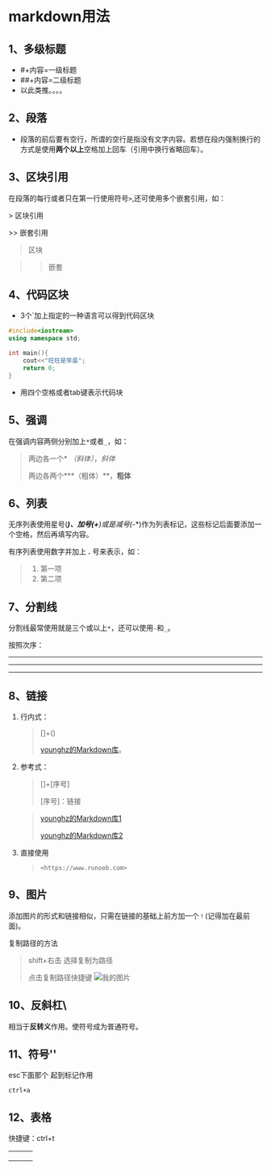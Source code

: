 # markdown用法

## 1、多级标题

- #+内容=一级标题
- ##+内容=二级标题
- 以此类推。。。。

## 2、段落

- 段落的前后要有空行，所谓的空行是指没有文字内容。若想在段内强制换行的方式是使用**两个以上**空格加上回车（引用中换行省略回车）。

## 3、区块引用

在段落的每行或者只在第一行使用符号`>`,还可使用多个嵌套引用，如：

\> 区块引用

\>> 嵌套引用

> 区块

> > 嵌套

## 4、代码区块

- 3个`加上指定的一种语言可以得到代码区块

```c++
#include<iostream>
using namespace std;

int main(){
    cout<<"旺旺是笨蛋";
    return 0;
} 
```

- 用四个空格或者tab键表示代码块



## 5、强调

在强调内容两侧分别加上`*`或者`_`，如：

> 两边各一个* *（斜体）*，_斜体_
>
> 两边各两个***（粗体）**，__粗体__



## 6、列表

无序列表使用星号(*****)、加号(**+**)或是减号(**-**)作为列表标记，这些标记后面要添加一个空格，然后再填写内容。

有序列表使用数字并加上 **.** 号来表示，如：

> 1. 第一项
> 2. 第二项



## 7、分割线

分割线最常使用就是三个或以上`*`，还可以使用`-`和`_`。

按照次序：

****

------------

____



## 8、链接

1. 行内式：

   > []+()
   >
   > [younghz的Markdown库](https:://github.com/younghz/Markdown "Markdown")。

2. 参考式：

   > []+[序号]
   >
   > [序号]：链接

   > [younghz的Markdown库1][1]
   >
   > [younghz的Markdown库2][2]
   >
   > [1]: https:://github.com/younghz/Markdown	"Markdown"
   > [2]: https:://github.com/younghz/Markdown	"Markdown"

3. 直接使用

   > ```
   > <https://www.runoob.com>
   > ```

## 9、图片

添加图片的形式和链接相似，只需在链接的基础上前方加一个`！`(记得加在最前面)。

复制路径的方法

> shift+右击 选择复制为路径
>
> 点击复制路径快捷键
> ![我的图片](https://cdn.jsdelivr.net/gh/cerebellumking/image/img/202108211125100.png)



## 10、反斜杠\

相当于**反转义**作用。使符号成为普通符号。



## 11、符号'\'

esc下面那个 起到标记作用

```
ctrl+a
```





## 12、表格

快捷键：ctrl+t

|      |      |      |
| ---- | ---- | ---- |
|      |      |      |
|      |      |      |
|      |      |      |











